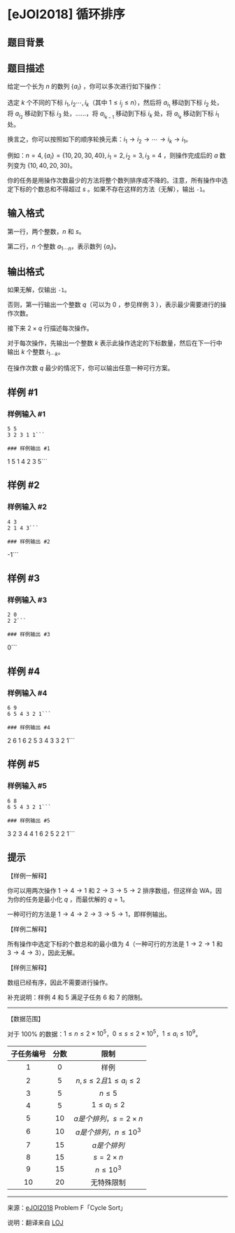 # [eJOI2018] 循环排序

## 题目背景



## 题目描述

给定一个长为 $n$ 的数列 $\{a_i\}$ ，你可以多次进行如下操作：

选定 $k$ 个不同的下标 $i_1,i_2\cdots,i_k$（其中 $1\leq i_j\leq n$），然后将 $a_{i_1}$ 移动到下标 $i_2$ 处，将 $a_{i_2}$ 移动到下标 $i_3$ 处，……，将 $a_{i_{k-1}}$ 移动到下标 $i_k$ 处，将 $a_{i_k}$ 移动到下标 $i_1$ 处。

换言之，你可以按照如下的顺序轮换元素：$i_1\rightarrow i_2\rightarrow\cdots\rightarrow i_{k}\rightarrow i_1$。

例如：$n=4,\{a_i\}=\{10,20,30,40\},i_1=2,i_2=3,i_3=4$ ，则操作完成后的 $a$ 数列变为 $\{10,40,20,30\}$。

你的任务是用操作次数最少的方法将整个数列排序成不降的。注意，所有操作中选定下标的个数总和不得超过 $s$ 。如果不存在这样的方法（无解），输出 `-1`。

## 输入格式

第一行，两个整数，$n$ 和 $s$。

第二行，$n$ 个整数 $a_{1\cdots n}$，表示数列 $\{a_i\}$。

## 输出格式

如果无解，仅输出 `-1`。

否则，第一行输出一个整数  $q$（可以为 $0$ ，参见样例 3 ），表示最少需要进行的操作次数。

接下来 $2\times q$ 行描述每次操作。

对于每次操作，先输出一个整数 $k$ 表示此操作选定的下标数量，然后在下一行中输出 $k$ 个整数 $i_{1\cdots k}$。

在操作次数 $q$ 最少的情况下，你可以输出任意一种可行方案。

## 样例 #1

### 样例输入 #1
```
5 5
3 2 3 1 1```

### 样例输出 #1

```
1
5
1 4 2 3 5```

## 样例 #2

### 样例输入 #2
```
4 3
2 1 4 3```

### 样例输出 #2

```
-1```

## 样例 #3

### 样例输入 #3
```
2 0
2 2```

### 样例输出 #3

```
0```

## 样例 #4

### 样例输入 #4
```
6 9
6 5 4 3 2 1```

### 样例输出 #4

```
2
6
1 6 2 5 3 4
3
3 2 1```

## 样例 #5

### 样例输入 #5
```
6 8
6 5 4 3 2 1```

### 样例输出 #5

```
3
2
3 4
4
1 6 2 5
2
2 1```

## 提示

【样例一解释】

你可以用两次操作 $1\rightarrow 4\rightarrow 1$ 和 $2\rightarrow 3\rightarrow 5\rightarrow 2$ 排序数组，但这样会 WA，因为你的任务是最小化 $q$ ，而最优解的 $q=1$。

一种可行的方法是 $1\rightarrow 4\rightarrow 2\rightarrow 3\rightarrow 5\rightarrow 1$，即样例输出。

【样例二解释】

所有操作中选定下标的个数总和的最小值为 $4$（一种可行的方法是 $1\rightarrow 2\rightarrow 1$ 和 $3\rightarrow 4\rightarrow 3$），因此无解。

【样例三解释】

数组已经有序，因此不需要进行操作。

补充说明：样例 4 和 5 满足子任务 6 和 7 的限制。

---

【数据范围】

对于 $100\%$ 的数据：$1\leq n\leq 2\times 10^5$，$0\leq s\leq 2\times 10^5$，$1\leq a_i\leq 10^9$。

| 子任务编号 | 分数 | 限制 |
| :-----------: | :-----------: | :-----------: |
| $1$ | $0$ | 样例 |
| $2$ | $5$ | $n,s\leq 2 且 1\leq a_i\leq 2$ |
| $3$ | $5$ | $n\leq 5$ |
| $4$ | $5$ | $1\leq a_i\leq 2$ |
| $5$ | $10$ | $a 是个排列，s=2\times n$ |
| $6$ | $10$ | $a 是个排列，n\leq 10^3$ |
| $7$ | $15$ | $a 是个排列$ |
| $8$ | $15$ | $s=2\times n$ |
| $9$ | $15$ | $n\leq 10^3$ |
| $10$ | $20$ | 无特殊限制 |

---

来源：[eJOI2018](http://ejoi2018.org/) Problem F「Cycle Sort」

说明：翻译来自 [LOJ](https://loj.ac/problem/2818)
